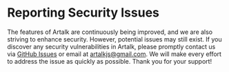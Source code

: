 # Reporting Security Issues

The features of Artalk are continuously being improved, and we are also striving to enhance security. However, potential issues may still exist. If you discover any security vulnerabilities in Artalk, please promptly contact us via [GitHub Issues](https://github.com/ArtalkJS/Artalk/issues) or email at artalkjs@gmail.com. We will make every effort to address the issue as quickly as possible. Thank you for your support!
